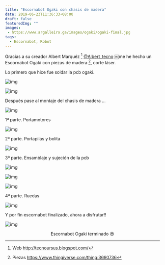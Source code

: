 ```yaml
---
title: "Escornabot Ogaki con chasis de madera"
date: 2019-06-23T11:36:33+08:00
draft: false
featuredImg: ""
images:
 - https://www.argalleiro.ga/images/ogaki/ogaki-final.jpg
tags:
  - Escornabot, Robot
---
```


Gracias a su creador Albert Marquéz [^1] [@Albert_tecno](https://twitter.com/Albert_tecno) ￼me he hecho un Escornabot Ogaki con piezas de madera [^2], corte láser.

Lo primero que hice fue soldar la pcb ogaki.

![img](https://www.argalleiro.ga/images/ogaki/pcb_1.jpg)

![img](https://www.argalleiro.ga/images/ogaki/pcb_2.jpg)

Después pase al montaje del chasis de madera …

![img](https://www.argalleiro.ga/images/ogaki/piezas.jpg)

1ª parte. Portamotores

![img](https://www.argalleiro.ga/images/ogaki/portamotores.jpg)

2ª parte. Portapilas y bolita

![img](https://www.argalleiro.ga/images/ogaki/portapilas.jpg)

3ª parte. Ensamblaje y sujeción de la pcb

![img](https://www.argalleiro.ga/images/ogaki/ensamblaje_1.jpg)

![img](https://www.argalleiro.ga/images/ogaki/ensamblaje_2.jpg)

![img](https://www.argalleiro.ga/images/ogaki/ensamblaje_3.jpg)

4ª parte. Ruedas

![img](https://www.argalleiro.ga/images/ogaki/ruedas.jpg)

Y por fín escornabot finalizado, ahora a disfrutar!!

![img](https://www.argalleiro.ga/images/ogaki/ogaki-final.jpg)
<center>
Escornabot Ogaki terminado 😍 
</center>




[^1]: Web http://tecnoursus.blogspot.com/
[^2]: Piezas https://www.thingiverse.com/thing:3690736

